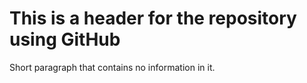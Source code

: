 # This is a header for the repository using GitHub

Short paragraph that contains no information in it.
